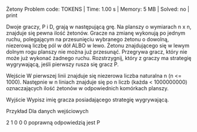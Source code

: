 Żetony
Problem code: TOKENS | Time: 1.00 s | Memory: 5 MB | Solved: no | print

Dwoje graczy, P i D, grają w następującą grę. Na planszy o wymiarach n x n, znajduje się pewna ilość żetonów. Gracze na zmianę wykonują po jednym ruchu, polegającym na przesunięciu wybranego żetonu o dowolną, niezerową liczbę pól w dół ALBO w lewo. Żetonu znajdującego się w lewym dolnym rogu planszy nie można już przesunąć. Przegrywa gracz, który nie może już wykonać żadnego ruchu. Rozstrzygnij, który z graczy ma strategię wygrywającą, jeśli pierwszy rusza się gracz P.

Wejście
W pierwszej linii znajduje się niezerowa liczba naturalna n (n <= 1000). Następnie w n liniach znajduje się po n liczb (każda < 1000000000) oznaczających ilość żetonów w odpowiednich komórkach planszy.

Wyjście
Wypisz imię gracza posiadającego strategię wygrywającą.

Przykład
Dla danych wejściowych

2
1 0
0 0
poprawną odpowiedzią jest
P